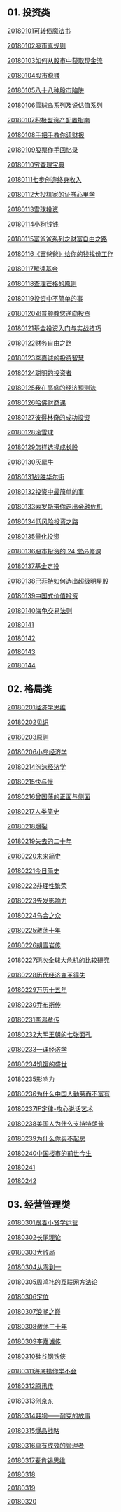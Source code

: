 ## 01. 投资类

[20180101可转债魔法书]()

[20180102股市真规则]()

[20180103如何从股市中获取现金流]()

[20180104股市稳赚]()

[20180105八十八种股市陷阱](https://github.com/dalong0514/selfstudy/blob/master/%E7%9F%A5%E8%AF%86%E6%98%9F%E7%90%83/%E8%80%81%E9%BD%90%E7%9A%84%E8%AF%BB%E4%B9%A6%E5%9C%88/20180105%E5%85%AB%E5%8D%81%E5%85%AB%E7%A7%8D%E8%82%A1%E5%B8%82%E9%99%B7%E9%98%B1.md)

[20180106雪球岛系列及说估值系列]()

[20180107积极型资产配置指南]()

[20180108手把手教你读财报]()

[20180109股票作手回忆录]()

[20180110穷查理宝典]()

[20180111七步创造终身收入]()

[20180112大投机家的证券心里学]()

[20180113雪球投资]()

[20180114小狗钱钱]()

[20180115富爸爸系列之财富自由之路]()

[20180116《富爸爸》给你的钱找份工作]()

[20180117解读基金]()

[20180118查理芒格的原则]()

[20180119投资中不简单的事]()

[20180120邓普顿教您逆向投资]()

[20180121基金投资入门与实战技巧]()

[20180122财务自由之路]()

[20180123李嘉诚的投资智慧]()

[20180124聪明的投资者]()

[20180125我在高盛的经济预测法]()

[20180126哈佛财商课]()

[20180127彼得林奇的成功投资]()

[20180128滚雪球]()

[20180129怎样选择成长股]()

[20180130灰犀牛]()

[20180131战胜华尔街]()

[20180132投资中最简单的事]()

[20180133索罗斯带你走出金融危机]()

[20180134低风险投资之路]()

[20180135量化投资]()

[20180136股市投资的 24 堂必修课]()

[20180137基金定投]()

[20180138巴菲特如何选出超级明星股]()

[20180139中国式价值投资]()

[20180140海龟交易法则]()

[20180141]()

[20180142]()

[20180143]()

[20180144]()


 
## 02. 格局类

[20180201经济学思维](https://github.com/dalong0514/selfstudy/blob/master/%E7%9F%A5%E8%AF%86%E6%98%9F%E7%90%83/%E8%80%81%E9%BD%90%E7%9A%84%E8%AF%BB%E4%B9%A6%E5%9C%88/20180201%E7%BB%8F%E6%B5%8E%E5%AD%A6%E6%80%9D%E7%BB%B4.md)

[20180202见识]()

[20180203原则](https://github.com/dalong0514/selfstudy/blob/master/%E7%9F%A5%E8%AF%86%E6%98%9F%E7%90%83/%E8%80%81%E9%BD%90%E7%9A%84%E8%AF%BB%E4%B9%A6%E5%9C%88/20180203%E5%8E%9F%E5%88%99.md)

[20180206小岛经济学]()

[20180214泡沫经济学](https://github.com/dalong0514/selfstudy/blob/master/%E7%9F%A5%E8%AF%86%E6%98%9F%E7%90%83/%E8%80%81%E9%BD%90%E7%9A%84%E8%AF%BB%E4%B9%A6%E5%9C%88/20180214%E6%B3%A1%E6%B2%AB%E7%BB%8F%E6%B5%8E%E5%AD%A6.md)

[20180215快与慢](https://github.com/dalong0514/selfstudy/blob/master/%E7%9F%A5%E8%AF%86%E6%98%9F%E7%90%83/%E8%80%81%E9%BD%90%E7%9A%84%E8%AF%BB%E4%B9%A6%E5%9C%88/20180215%E5%BF%AB%E4%B8%8E%E6%85%A2.md)

[20180216曾国藩的正面与侧面]()

[20180217人类简史]()

[20180218爆裂]()

[20180219失去的二十年]()

[20180220未来简史]()

[20180221今日简史]()

[20180222非理性繁荣]()

[20180223先发影响力]()

[20180224乌合之众]()

[20180225激荡十年]()

[20180226胡雪岩传]()

[20180227两次全球大危机的比较研究]()

[20180228历代经济变革得失]()

[20180229万历十五年]()

[20180230乔布斯传]()

[20180231李鸿章传]()

[20180232大明王朝的七张面孔]()

[20180233一课经济学]()

[20180234饥饿的盛世]()

[20180235影响力]()

[20180236为什么中国人勤劳而不富有]()

[20180237IF定律-攻心说话艺术]()

[20180238美国人为什么支持特朗普]()

[20180239为什么你买不起房]()

[20180240中国楼市的前世今生]()

[20180241]()

[20180242]()



## 03. 经营管理类
 
[20180301跟着小贤学运营](https://github.com/dalong0514/selfstudy/blob/master/%E7%9F%A5%E8%AF%86%E6%98%9F%E7%90%83/%E8%80%81%E9%BD%90%E7%9A%84%E8%AF%BB%E4%B9%A6%E5%9C%88/20180301%E8%B7%9F%E7%9D%80%E5%B0%8F%E8%B4%A4%E5%AD%A6%E8%BF%90%E8%90%A5.md)

[20180302长尾理论]()

[20180303大败局]()

[20180304从零到一](https://github.com/dalong0514/selfstudy/blob/master/%E7%9F%A5%E8%AF%86%E6%98%9F%E7%90%83/%E8%80%81%E9%BD%90%E7%9A%84%E8%AF%BB%E4%B9%A6%E5%9C%88/20180304%E4%BB%8E%E9%9B%B6%E5%88%B0%E4%B8%80.md)

[20180305周鸿祎的互联网方法论](https://github.com/dalong0514/selfstudy/blob/master/%E7%9F%A5%E8%AF%86%E6%98%9F%E7%90%83/%E8%80%81%E9%BD%90%E7%9A%84%E8%AF%BB%E4%B9%A6%E5%9C%88/20180305%E5%91%A8%E9%B8%BF%E7%A5%8E%E7%9A%84%E4%BA%92%E8%81%94%E7%BD%91%E6%96%B9%E6%B3%95%E8%AE%BA.md)

[20180306定位]()

[20180307浪潮之巅]()

[20180308激荡三十年]()

[20180309李嘉诚传]()

[20180310硅谷钢铁侠]()

[20180311海底捞你学不会]()

[20180312腾讯传]()

[20180313创京东]()

[20180314鞋狗——耐克的故事]()

[20180315爆品战略]()

[20180316卓有成效的管理者]()

[20180317麦肯锡思维]()

[20180318]()

[20180319]()

[20180320]()













